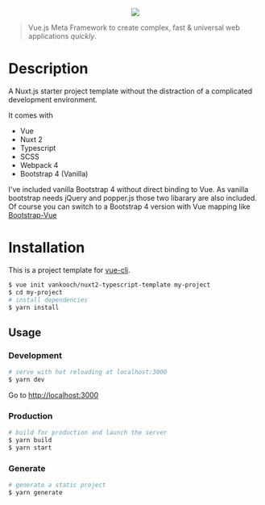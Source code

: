 <p align="center"><img align="center" src="http://imgur.com/V4LtoII.png"/></p>

> Vue.js Meta Framework to create complex, fast & universal web applications *quickly*.

# Description

A Nuxt.js starter project template without the distraction of a complicated development environment.

It comes with

* Vue
* Nuxt 2
* Typescript
* SCSS
* Webpack 4
* Bootstrap 4 (Vanilla)

I've included vanilla Bootstrap 4 without direct binding to Vue. As vanilla bootstrap needs jQuery and popper.js those two libarary are also included. Of course you can switch to a Bootstrap 4 version with Vue mapping like [Bootstrap-Vue](https://bootstrap-vue.js.org/)

# Installation 

This is a project template for [vue-cli](https://github.com/vuejs/vue-cli).

``` bash
$ vue init vankooch/nuxt2-typescript-template my-project
$ cd my-project
# install dependencies
$ yarn install
```

## Usage

### Development

``` bash
# serve with hot reloading at localhost:3000
$ yarn dev
```

Go to [http://localhost:3000](http://localhost:3000)

### Production

``` bash
# build for production and launch the server
$ yarn build
$ yarn start
```

### Generate

``` bash
# generate a static project
$ yarn generate
```

